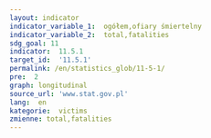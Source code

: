 ```yaml
---
layout: indicator
indicator_variable_1:  ogółem,ofiary śmiertelny
indicator_variable_2:  total,fatalities
sdg_goal: 11
indicator:  11.5.1
target_id:  '11.5.1'
permalink: /en/statistics_glob/11-5-1/
pre:  2
graph: longitudinal
source_url: 'www.stat.gov.pl'
lang:  en
kategorie:  victims
zmienne: total,fatalities
---
```

